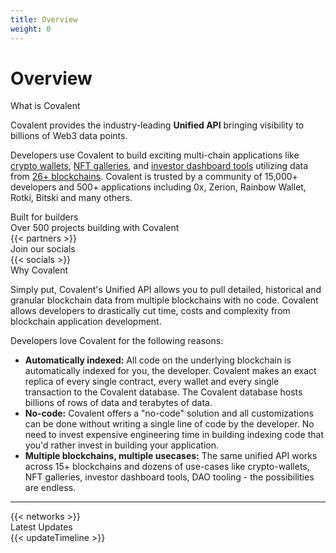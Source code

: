 ```yaml
---
title: Overview
weight: 0
---
```


# Overview

<section class="">    
    <div class="font-light text-4xl text-covalent-black pb-12  max-w-screen-md">
     What is Covalent
    </div>
    <p class="text-xl max-w-4xl text-gray-800 mb-6">
        Covalent provides the industry-leading <strong>Unified API</strong> bringing visibility to billions of Web3 data points. 
    </p>
    <p class="text-xl max-w-4xl text-gray-800 mb-6">
        Developers use Covalent to build exciting multi-chain applications like <a href="/docs/project-showcase/wallet">crypto wallets</a>, <a href="/docs/project-showcase/nft">NFT galleries</a>, and <a href="/docs/project-showcase/tools">investor dashboard tools</a> utilizing data from <a href="/docs/networks/">26+ blockchains</a>. Covalent is trusted by a community of 15,000+ developers and 500+ applications including 0x, Zerion, Rainbow Wallet, Rotki, Bitski and many others.
    </p>
    <div class="font-light text-4xl text-covalent-black pt-12 max-w-screen-md">
     Built for builders
    </div>
    <div class="font-light text-xl text-covalent-black pt-1 max-w-screen-md">
Over 500 projects building with Covalent
    </div>
    {{< partners >}}
    <div class="font-light text-4xl text-covalent-black pb-12 pt-12 max-w-screen-md">
     Join our socials
    </div>
    <!-- Socials -->
    {{< socials >}}
    <div class="font-light text-4xl text-covalent-black pt-12 pb-12  max-w-screen-md">
     Why Covalent
    </div>
    <p class="text-xl max-w-4xl text-gray-800 mb-6">
    Simply put, Covalent's Unified API allows you to pull detailed, historical and granular blockchain data from multiple blockchains with no code. Covalent allows developers to drastically cut time, costs and complexity from blockchain application development. 
    </p>
    <p class="text-xl max-w-4xl text-gray-800 ">
    Developers love Covalent for the following reasons:
    </p>
    <ul class="list-disc max-w-3xl">
    <li class="text-xl "><strong>Automatically indexed:</strong> All code on the underlying blockchain is automatically indexed for you, the developer. Covalent makes an exact replica of every single contract, every wallet and every single transaction to the Covalent database. The Covalent database hosts billions of rows of data and terabytes of data.</li>
    <li class="text-xl "><strong>No-code:</strong> Covalent offers a "no-code" solution and all customizations can be done without writing a single line of code by the developer. No need to invest expensive engineering time in building indexing code that you'd rather invest in building your application.</li>
    <li class="text-xl "><strong>Multiple blockchains, multiple usecases:</strong> The same unified API works across 15+ blockchains and dozens of use-cases like crypto-wallets, NFT galleries, investor dashboard tools, DAO tooling - the possibilities are endless.</li>
    </ul>
    <!-- <p>FIXME: Enter social icons for help here discord, yt, twitter</p> -->
    <hr />
    <!-- <div class="my-12">
        <div class="flex text-lg text-gray-800 my-6">
            <img class="mr-3" src="/static/images/icons/Learn.svg"></img>
            Pick your path, so we can direct you to relevant content:
        </div>
        <div class="grid grid-cols-3 md:grid-cols-1 sm:grid-cols-1 gap-y-20 gap-x-12">
            <div onclick="location.href='/docs/developer';" class="max-w-md bg-gray-100 md:w-full max-w-xl drop-shadow-md filter shadow-md rounded-xl p-7 cursor-pointer hover:bg-covalent-blue-dark hover:text-white">
                <div class="mb-4">
                    <img src="/static/images/icons/Code.svg"></img>
                </div>
                <div class="ct-3xl mb-3">
                    Developer
                </div>
                <div class="ct-md">
                    An opportunity to work with one of the leading, fastest-growing and technically challenging blockchain companies founded by veterans of the space.
                </div>
            </div>
            <div onclick="location.href='/docs/alchemist';" class="max-w-md bg-gray-100 md:w-full max-w-xl drop-shadow-md filter shadow-md rounded-xl p-5 cursor-pointer hover:bg-covalent-blue-dark hover:text-white">
                <div class="mb-4">
                    <img src="/static/images/icons/Alchemist.svg"></img>
                </div>
                <div class="ct-3xl mb-3">
                    Alchemist
                </div>
                <div class="ct-md">
                    An opportunity to work with one of the leading, fastest-growing and technically challenging blockchain companies founded by veterans of the space.
                </div>
            </div>
            <div onclick="location.href='/docs/validator';" class="max-w-md bg-gray-100 md:w-full max-w-xl drop-shadow-md filter shadow-md rounded-xl  p-5 cursor-pointer hover:bg-covalent-blue-dark hover:text-white">
                <div class="mb-4">
                    <img src="/static/images/icons/Screen Chart.svg"></img>
                </div>
                <div class="ct-3xl mb-3">
                    Validator
                </div>
                <div class="ct-md">
                    An opportunity to work with one of the leading, fastest-growing and technically challenging blockchain companies founded by veterans of the space.
                </div>
            </div>
        </div>
    </div> -->
    <!-- Networks -->
    {{< networks >}}
    <div class="font-light text-4xl text-covalent-black pb-12 pt-12 max-w-screen-md">
        Latest Updates
    </div>
    <!-- Updates -->
    {{< updateTimeline >}}
</section>



